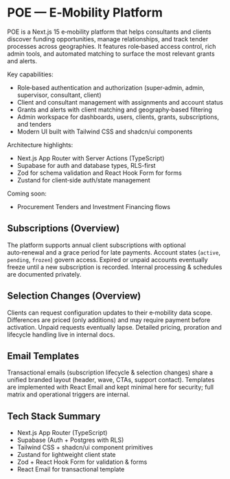# POE — E‑Mobility Platform

POE is a Next.js 15 e‑mobility platform that helps consultants and clients discover funding opportunities, manage relationships, and track tender processes across geographies. It features role‑based access control, rich admin tools, and automated matching to surface the most relevant grants and alerts.

Key capabilities:

- Role‑based authentication and authorization (super‑admin, admin, supervisor, consultant, client)
- Client and consultant management with assignments and account status
- Grants and alerts with client matching and geography‑based filtering
- Admin workspace for dashboards, users, clients, grants, subscriptions, and tenders
- Modern UI built with Tailwind CSS and shadcn/ui components

Architecture highlights:

- Next.js App Router with Server Actions (TypeScript)
- Supabase for auth and database types, RLS-first
- Zod for schema validation and React Hook Form for forms
- Zustand for client‑side auth/state management

Coming soon:

- Procurement Tenders and Investment Financing flows

## Subscriptions (Overview)

The platform supports annual client subscriptions with optional auto‑renewal and a grace period for late payments. Account states (`active`, `pending`, `frozen`) govern access. Expired or unpaid accounts eventually freeze until a new subscription is recorded. Internal processing & schedules are documented privately.

## Selection Changes (Overview)

Clients can request configuration updates to their e‑mobility data scope. Differences are priced (only additions) and may require payment before activation. Unpaid requests eventually lapse. Detailed pricing, proration and lifecycle handling live in internal docs.

## Email Templates

Transactional emails (subscription lifecycle & selection changes) share a unified branded layout (header, wave, CTAs, support contact). Templates are implemented with React Email and kept minimal here for security; full matrix and operational triggers are internal.

## Tech Stack Summary

- Next.js App Router (TypeScript)
- Supabase (Auth + Postgres with RLS)
- Tailwind CSS + shadcn/ui component primitives
- Zustand for lightweight client state
- Zod + React Hook Form for validation & forms
- React Email for transactional template
